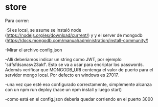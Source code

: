 # store
Para correr:

-Si es local, se asume se instaló node (https://nodejs.org/es/download/current/) y 
y el server de mongodb (https://docs.mongodb.com/manual/administration/install-community/) 

-Mirar el archivo config.json

-Allí deberíamos indicar un string como JWT, por ejemplo 'sdfsfdsanasv23akf'. Esto se va a usar para encriptar los passwords.
Además verificar que MONGODB_URI contenga el valor de puerto para el servidor mongo local. Por defecto en windows es 27017.

-una vez que esté eso configurado correctamente, simplemente alcanza con un npm run deploy (hace un npm install y luego start)

-como está en el config.json debería quedar corriendo en el puerto 3000